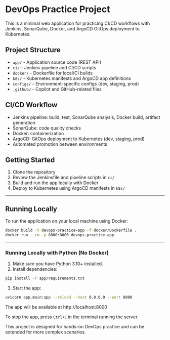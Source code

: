 # DevOps Practice Project

This is a minimal web application for practicing CI/CD workflows with Jenkins, SonarQube, Docker, and ArgoCD GitOps deployment to Kubernetes.

## Project Structure

- `app/` - Application source code (REST API)
- `ci/` - Jenkins pipeline and CI/CD scripts
- `docker/` - Dockerfile for local/CI builds
- `k8s/` - Kubernetes manifests and ArgoCD app definitions
- `configs/` - Environment-specific configs (dev, staging, prod)
- `.github/` - Copilot and GitHub-related files

## CI/CD Workflow

- Jenkins pipeline: build, test, SonarQube analysis, Docker build, artifact generation
- SonarQube: code quality checks
- Docker: containerization
- ArgoCD: GitOps deployment to Kubernetes (dev, staging, prod)
- Automated promotion between environments

## Getting Started

1. Clone the repository
2. Review the Jenkinsfile and pipeline scripts in `ci/`
3. Build and run the app locally with Docker
4. Deploy to Kubernetes using ArgoCD manifests in `k8s/`

---

## Running Locally

To run the application on your local machine using Docker:

```sh
docker build -t devops-practice-app -f docker/Dockerfile .
docker run --rm -p 8000:8000 devops-practice-app
```


---

### Running Locally with Python (No Docker)

1. Make sure you have Python 3.10+ installed.
2. Install dependencies:

```sh
pip install -r app/requirements.txt
```

3. Start the app:

```sh
uvicorn app.main:app --reload --host 0.0.0.0 --port 8000
```

The app will be available at http://localhost:8000

To stop the app, press `Ctrl+C` in the terminal running the server.

This project is designed for hands-on DevOps practice and can be extended for more complex scenarios.
